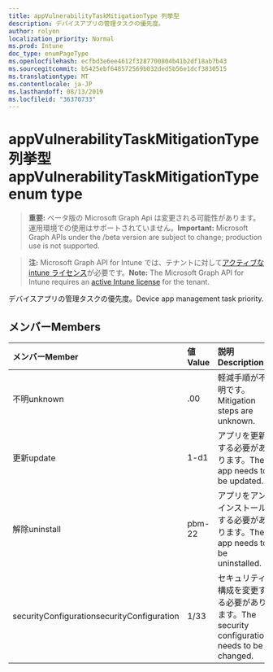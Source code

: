 ```yaml
---
title: appVulnerabilityTaskMitigationType 列挙型
description: デバイスアプリの管理タスクの優先度。
author: rolyon
localization_priority: Normal
ms.prod: Intune
doc_type: enumPageType
ms.openlocfilehash: ecfbd3e6ee4612f3287700804b41b2df18ab7b43
ms.sourcegitcommit: b5425ebf648572569b032ded5b56e1dcf3830515
ms.translationtype: MT
ms.contentlocale: ja-JP
ms.lasthandoff: 08/13/2019
ms.locfileid: "36370733"
---
```

# <a name="appvulnerabilitytaskmitigationtype-enum-type"></a><span data-ttu-id="ddb1e-103">appVulnerabilityTaskMitigationType 列挙型</span><span class="sxs-lookup"><span data-stu-id="ddb1e-103">appVulnerabilityTaskMitigationType enum type</span></span>

> <span data-ttu-id="ddb1e-104">**重要:** ベータ版の Microsoft Graph Api は変更される可能性があります。運用環境での使用はサポートされていません。</span><span class="sxs-lookup"><span data-stu-id="ddb1e-104">**Important:** Microsoft Graph APIs under the /beta version are subject to change; production use is not supported.</span></span>

> <span data-ttu-id="ddb1e-105">**注:** Microsoft Graph API for Intune では、テナントに対して[アクティブな intune ライセンス](https://go.microsoft.com/fwlink/?linkid=839381)が必要です。</span><span class="sxs-lookup"><span data-stu-id="ddb1e-105">**Note:** The Microsoft Graph API for Intune requires an [active Intune license](https://go.microsoft.com/fwlink/?linkid=839381) for the tenant.</span></span>

<span data-ttu-id="ddb1e-106">デバイスアプリの管理タスクの優先度。</span><span class="sxs-lookup"><span data-stu-id="ddb1e-106">Device app management task priority.</span></span>

## <a name="members"></a><span data-ttu-id="ddb1e-107">メンバー</span><span class="sxs-lookup"><span data-stu-id="ddb1e-107">Members</span></span>
|<span data-ttu-id="ddb1e-108">メンバー</span><span class="sxs-lookup"><span data-stu-id="ddb1e-108">Member</span></span>|<span data-ttu-id="ddb1e-109">値</span><span class="sxs-lookup"><span data-stu-id="ddb1e-109">Value</span></span>|<span data-ttu-id="ddb1e-110">説明</span><span class="sxs-lookup"><span data-stu-id="ddb1e-110">Description</span></span>|
|:---|:---|:---|
|<span data-ttu-id="ddb1e-111">不明</span><span class="sxs-lookup"><span data-stu-id="ddb1e-111">unknown</span></span>|<span data-ttu-id="ddb1e-112">.0</span><span class="sxs-lookup"><span data-stu-id="ddb1e-112">0</span></span>|<span data-ttu-id="ddb1e-113">軽減手順が不明です。</span><span class="sxs-lookup"><span data-stu-id="ddb1e-113">Mitigation steps are unknown.</span></span>|
|<span data-ttu-id="ddb1e-114">更新</span><span class="sxs-lookup"><span data-stu-id="ddb1e-114">update</span></span>|<span data-ttu-id="ddb1e-115">1-d</span><span class="sxs-lookup"><span data-stu-id="ddb1e-115">1</span></span>|<span data-ttu-id="ddb1e-116">アプリを更新する必要があります。</span><span class="sxs-lookup"><span data-stu-id="ddb1e-116">The app needs to be updated.</span></span>|
|<span data-ttu-id="ddb1e-117">解除</span><span class="sxs-lookup"><span data-stu-id="ddb1e-117">uninstall</span></span>|<span data-ttu-id="ddb1e-118">pbm-2</span><span class="sxs-lookup"><span data-stu-id="ddb1e-118">2</span></span>|<span data-ttu-id="ddb1e-119">アプリをアンインストールする必要があります。</span><span class="sxs-lookup"><span data-stu-id="ddb1e-119">The app needs to be uninstalled.</span></span>|
|<span data-ttu-id="ddb1e-120">securityConfiguration</span><span class="sxs-lookup"><span data-stu-id="ddb1e-120">securityConfiguration</span></span>|<span data-ttu-id="ddb1e-121">1/3</span><span class="sxs-lookup"><span data-stu-id="ddb1e-121">3</span></span>|<span data-ttu-id="ddb1e-122">セキュリティ構成を変更する必要があります。</span><span class="sxs-lookup"><span data-stu-id="ddb1e-122">The security configuration needs to be changed.</span></span>|



